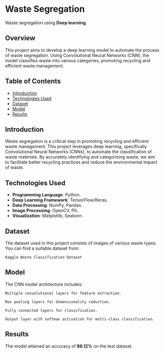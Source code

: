 
# Waste Segregation

Waste segregation using **Deep learning**.

## Overview

This project aims to develop a deep learning model to automate the process of waste segregation. Using Convolutional Neural Networks (CNN), the model classifies waste into various categories, promoting recycling and efficient waste management.

## Table of Contents

- [Introduction](#introduction)
- [Technologies Used](#technologies-used)
- [Dataset](#dataset)
- [Model](#model)
- [Results](#results)

## Introduction

Waste segregation is a critical step in promoting recycling and efficient waste management. This project leverages deep learning, specifically Convolutional Neural Networks (CNNs), to automate the classification of waste materials. By accurately identifying and categorizing waste, we aim to facilitate better recycling practices and reduce the environmental impact of waste.

## Technologies Used

- **Programming Language**: Python.
- **Deep Learning Framework**: TensorFlow/Keras.
- **Data Processing**: NumPy, Pandas.
- **Image Processing**: OpenCV, PIL.
- **Visualization**: Matplotlib, Seaborn.

## Dataset

The dataset used in this project consists of images of various waste types. You can find a suitable dataset from:

    Kaggle Waste Classification Dataset

## Model 

The CNN model architecture includes:

    Multiple convolutional layers for feature extraction.

    Max pooling layers for dimensionality reduction.  

    Fully connected layers for classification.

    Output layer with softmax activation for multi-class classification.

## Results

The model attained an accuracy of **86.12%** on the test dataset.
